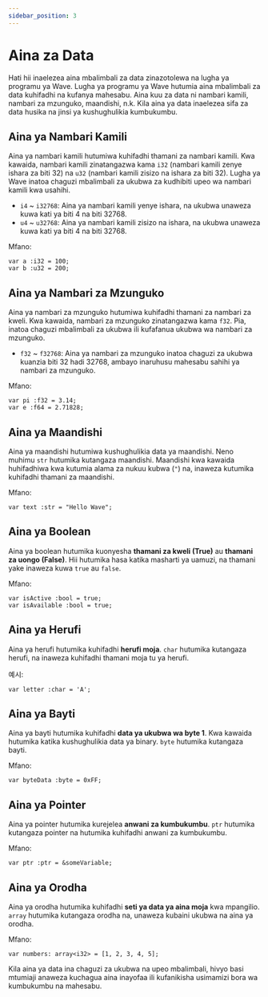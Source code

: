 ```yaml
---
sidebar_position: 3
---
```


# Aina za Data

Hati hii inaelezea aina mbalimbali za data zinazotolewa na lugha ya programu ya Wave.
Lugha ya programu ya Wave hutumia aina mbalimbali za data kuhifadhi na kufanya mahesabu.
Aina kuu za data ni nambari kamili, nambari za mzunguko, maandishi, n.k. Kila aina ya data inaelezea sifa za data husika na jinsi ya kushughulikia kumbukumbu.

## Aina ya Nambari Kamili
Aina ya nambari kamili hutumiwa kuhifadhi thamani za nambari kamili.
Kwa kawaida, nambari kamili zinatangazwa kama `i32` (nambari kamili zenye ishara za biti 32) na `u32` (nambari kamili zisizo na ishara za biti 32).
Lugha ya Wave inatoa chaguzi mbalimbali za ukubwa za kudhibiti upeo wa nambari kamili kwa usahihi.

* `i4` ~ `i32768`: Aina ya nambari kamili yenye ishara, na ukubwa unaweza kuwa kati ya biti 4 na biti 32768.
* `u4` ~ `u32768`: Aina ya nambari kamili zisizo na ishara, na ukubwa unaweza kuwa kati ya biti 4 na biti 32768.

Mfano:
```wave
var a :i32 = 100;
var b :u32 = 200;
```

## Aina ya Nambari za Mzunguko

Aina ya nambari za mzunguko hutumiwa kuhifadhi thamani za nambari za kweli.
Kwa kawaida, nambari za mzunguko zinatangazwa kama `f32`.
Pia, inatoa chaguzi mbalimbali za ukubwa ili kufafanua ukubwa wa nambari za mzunguko.

* `f32` ~ `f32768`: Aina ya nambari za mzunguko inatoa chaguzi za ukubwa kuanzia biti 32 hadi 32768, ambayo inaruhusu mahesabu sahihi ya nambari za mzunguko.

Mfano:
```wave
var pi :f32 = 3.14;
var e :f64 = 2.71828;
```

## Aina ya Maandishi
Aina ya maandishi hutumiwa kushughulikia data ya maandishi. Neno muhimu `str` hutumika kutangaza maandishi.
Maandishi kwa kawaida huhifadhiwa kwa kutumia alama za nukuu kubwa (`"`) na, inaweza kutumika kuhifadhi thamani za maandishi.

Mfano:
```wave
var text :str = "Hello Wave";
```

## Aina ya Boolean
Aina ya boolean hutumika kuonyesha **thamani za kweli (True)** au **thamani za uongo (False)**.
Hii hutumika hasa katika masharti ya uamuzi, na thamani yake inaweza kuwa `true` au `false`.

Mfano:
```wave
var isActive :bool = true;
var isAvailable :bool = true;
```

## Aina ya Herufi
Aina ya herufi hutumika kuhifadhi **herufi moja**.
`char` hutumika kutangaza herufi, na inaweza kuhifadhi thamani moja tu ya herufi.

예시:
```wave
var letter :char = 'A';
```

## Aina ya Bayti
Aina ya bayti hutumika kuhifadhi **data ya ukubwa wa byte 1**.
Kwa kawaida hutumika katika kushughulikia data ya binary. `byte` hutumika kutangaza bayti.

Mfano:
```wave
var byteData :byte = 0xFF;
```

## Aina ya Pointer
Aina ya pointer hutumika kurejelea **anwani za kumbukumbu**.
`ptr` hutumika kutangaza pointer na hutumika kuhifadhi anwani za kumbukumbu.

Mfano:
```wave
var ptr :ptr = &someVariable;
```

## Aina ya Orodha
Aina ya orodha hutumika kuhifadhi **seti ya data ya aina moja** kwa mpangilio.
`array` hutumika kutangaza orodha na, unaweza kubaini ukubwa na aina ya orodha.

Mfano:
```wave
var numbers: array<i32> = [1, 2, 3, 4, 5];
```

Kila aina ya data ina chaguzi za ukubwa na upeo mbalimbali, hivyo basi mtumiaji anaweza kuchagua aina inayofaa ili kufanikisha usimamizi bora wa kumbukumbu na mahesabu.
